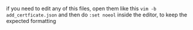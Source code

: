 if you need to edit any of this files, open them like this `vim -b add_certficate.json` and then do `:set noeol` inside the editor, to keep the expected formatting
